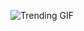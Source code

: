 
<!-- GIF_SECTION -->
![Trending GIF](https://media3.giphy.com/media/v1.Y2lkPThiYjIxNzcyMXh1NnpiY2p2aHg2Nzl4NmgxcWlodHQybWd4amUzY280dWs5dG00aSZlcD12MV9naWZzX3NlYXJjaCZjdD1n/3ohzdYt5HYinIx13ji/giphy.gif)
<!-- END_GIF_SECTION -->
